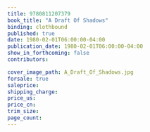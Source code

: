 ```yaml
---
title: 9780811207379
book_title: "A Draft Of Shadows"
binding: clothbound
published: true
date: 1980-02-01T06:00:00-04:00
publication_date: 1980-02-01T06:00:00-04:00
show_in_forthcoming: false
contributors:

cover_image_path: A_Draft_Of_Shadows.jpg
forsale: true
saleprice:
shipping_charge:
price_us:
price_cn:
trim_size:
page_count:
---
```


